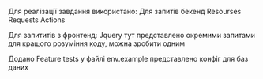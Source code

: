 Для реалізації завдання використано:
Для запитів бекенд
Resourses
Requests
Actions

Для запититів з фронтенд:
Jquery
тут представлено окремими запитами для кращого розуміння коду, можна зробити одним

Додано Feature tests
у файлі env.example представлено конфіг для баз даних
